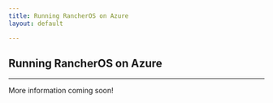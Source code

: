 ```yaml
---
title: Running RancherOS on Azure
layout: default

---
```


## Running RancherOS on Azure
---

More information coming soon!